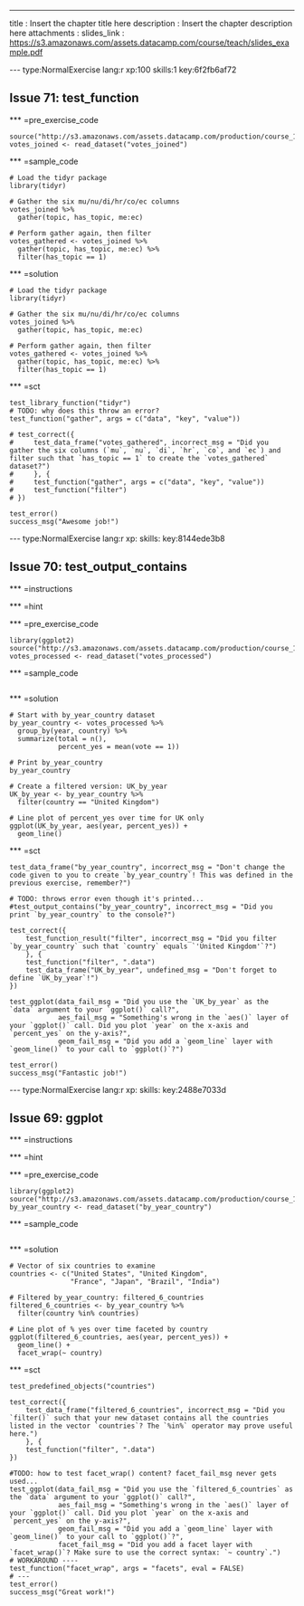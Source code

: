 ---
title       : Insert the chapter title here
description : Insert the chapter description here
attachments :
  slides_link : https://s3.amazonaws.com/assets.datacamp.com/course/teach/slides_example.pdf


--- type:NormalExercise lang:r xp:100 skills:1 key:6f2fb6af72
## Issue 71: test_function



*** =pre_exercise_code
```{r}
source("http://s3.amazonaws.com/assets.datacamp.com/production/course_1414/datasets/shared.R")
votes_joined <- read_dataset("votes_joined")
```

*** =sample_code
```{r}
# Load the tidyr package
library(tidyr)

# Gather the six mu/nu/di/hr/co/ec columns
votes_joined %>%
  gather(topic, has_topic, me:ec)

# Perform gather again, then filter
votes_gathered <- votes_joined %>%
  gather(topic, has_topic, me:ec) %>%
  filter(has_topic == 1)
```

*** =solution
```{r}
# Load the tidyr package
library(tidyr)

# Gather the six mu/nu/di/hr/co/ec columns
votes_joined %>%
  gather(topic, has_topic, me:ec)

# Perform gather again, then filter
votes_gathered <- votes_joined %>%
  gather(topic, has_topic, me:ec) %>%
  filter(has_topic == 1)
```

*** =sct
```{r}
test_library_function("tidyr")
# TODO: why does this throw an error?
test_function("gather", args = c("data", "key", "value"))

# test_correct({
#     test_data_frame("votes_gathered", incorrect_msg = "Did you gather the six columns (`mu`, `nu`, `di`, `hr`, `co`, and `ec`) and filter such that `has_topic == 1` to create the `votes_gathered` dataset?")
#     }, {
#     test_function("gather", args = c("data", "key", "value"))
#     test_function("filter")
# })

test_error()
success_msg("Awesome job!")
```



--- type:NormalExercise lang:r xp: skills: key:8144ede3b8
## Issue 70: test_output_contains


*** =instructions

*** =hint

*** =pre_exercise_code
```{r}
library(ggplot2)
source("http://s3.amazonaws.com/assets.datacamp.com/production/course_1414/datasets/shared.R")
votes_processed <- read_dataset("votes_processed")
```

*** =sample_code
```{r}

```

*** =solution
```{r}
# Start with by_year_country dataset
by_year_country <- votes_processed %>%
  group_by(year, country) %>%
  summarize(total = n(),
            percent_yes = mean(vote == 1))

# Print by_year_country
by_year_country

# Create a filtered version: UK_by_year
UK_by_year <- by_year_country %>%
  filter(country == "United Kingdom")

# Line plot of percent_yes over time for UK only
ggplot(UK_by_year, aes(year, percent_yes)) +
  geom_line()
```

*** =sct
```{r}
test_data_frame("by_year_country", incorrect_msg = "Don't change the code given to you to create `by_year_country`! This was defined in the previous exercise, remember?")

# TODO: throws error even though it's printed...
#test_output_contains("by_year_country", incorrect_msg = "Did you print `by_year_country` to the console?")

test_correct({
    test_function_result("filter", incorrect_msg = "Did you filter `by_year_country` such that `country` equals `'United Kingdom'`?")
    }, {
    test_function("filter", ".data")
    test_data_frame("UK_by_year", undefined_msg = "Don't forget to define `UK_by_year`!")
})

test_ggplot(data_fail_msg = "Did you use the `UK_by_year` as the `data` argument to your `ggplot()` call?",
            aes_fail_msg = "Something's wrong in the `aes()` layer of your `ggplot()` call. Did you plot `year` on the x-axis and `percent_yes` on the y-axis?",
            geom_fail_msg = "Did you add a `geom_line` layer with `geom_line()` to your call to `ggplot()`?")

test_error()
success_msg("Fantastic job!")
```


--- type:NormalExercise lang:r xp: skills: key:2488e7033d
## Issue 69: ggplot

*** =instructions

*** =hint

*** =pre_exercise_code
```{r}
library(ggplot2)
source("http://s3.amazonaws.com/assets.datacamp.com/production/course_1414/datasets/shared.R")
by_year_country <- read_dataset("by_year_country")
```

*** =sample_code
```{r}

```

*** =solution
```{r}
# Vector of six countries to examine
countries <- c("United States", "United Kingdom",
               "France", "Japan", "Brazil", "India")

# Filtered by_year_country: filtered_6_countries
filtered_6_countries <- by_year_country %>%
  filter(country %in% countries)

# Line plot of % yes over time faceted by country
ggplot(filtered_6_countries, aes(year, percent_yes)) +
  geom_line() +
  facet_wrap(~ country)
```

*** =sct
```{r}
test_predefined_objects("countries")

test_correct({
    test_data_frame("filtered_6_countries", incorrect_msg = "Did you `filter()` such that your new dataset contains all the countries listed in the vector `countries`? The `%in%` operator may prove useful here.")
    }, {
    test_function("filter", ".data")
})

#TODO: how to test facet_wrap() content? facet_fail_msg never gets used...
test_ggplot(data_fail_msg = "Did you use the `filtered_6_countries` as the `data` argument to your `ggplot()` call?",
            aes_fail_msg = "Something's wrong in the `aes()` layer of your `ggplot()` call. Did you plot `year` on the x-axis and `percent_yes` on the y-axis?",
            geom_fail_msg = "Did you add a `geom_line` layer with `geom_line()` to your call to `ggplot()`?",
            facet_fail_msg = "Did you add a facet layer with `facet_wrap()`? Make sure to use the correct syntax: `~ country`.")
# WORKAROUND ----
test_function("facet_wrap", args = "facets", eval = FALSE)
# ---
test_error()
success_msg("Great work!")
```
